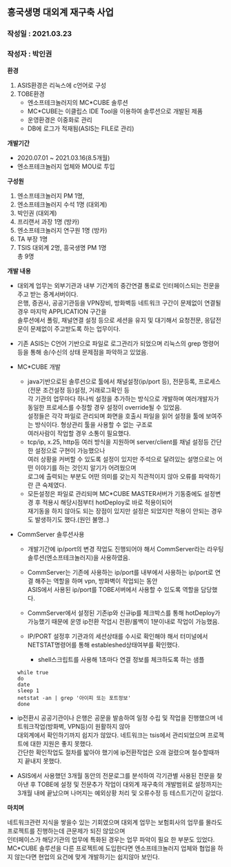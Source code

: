 ## 흥국생명 대외계 재구축 사업
### 작성일 : 2021.03.23
### 작성자 : 박인권


**환경**
1. ASIS환경은 리눅스에 c언어로 구성
2. TOBE환경
    - 엔소프테크놀러지의 MC\*CUBE 솔루션
    - MC\*CUBE는 이클립스 IDE Tool을 이용하여 솔루션으로 개발된 제품
    - 운영환경은 이중화로 관리
    - DB에 로그가 적재됨(ASIS는 FILE로 관리)

**개발기간**
- 2020.07.01 \~ 2021.03.16(8.5개월)
- 엔소프테크놀러지 업체와 MOU로 투입

**구성원**
1. 엔소프테크놀러지 PM 1명,
2. 엔소프테크놀러지 수석 1명 (대외계)
3. 박인권 (대외계)
4. 프리랜서 과장 1명 (방카)
5. 엔소프테크놀러지 연구원 1명 (방카)
6. TA 부장 1명
7. TSIS 대외계 2명,  흥국생명 PM 1명<br/>
총 9명


**개발 내용**
- 대외계 업무는 외부기관과 내부 기간계의 중간연결 통로로 인터페이스되는 전문을 주고 받는 중계서버이다.<br/>
  은행, 증권사, 공공기관등을 VPN장비, 방화벽등 네트워크 구간이 문제없이 연결될경우 마지막 APPLICATION 구간을<br/>
  솔루션에서 폴링, 채널연결 설정 등으로 세션을 유지 및 대기해서 요청전문, 응답전문이 문제없이 주고받도록 하는 업무이다.
  
- 기존 ASIS는 C언어 기반으로 파일로 로그관리가 되었으며 리눅스의 grep 명령어 등을 통해 송/수신의 상태 문제점을 파악하고 있었음.

- MC\*CUBE 개발
  - java기반으로된 솔루션으로 툴에서 채널설정(ip/port 등), 전문등록, 프로세스(전문 조건설정 등)설정, 거래로그확인 등<br/>
   각 기관의 업무마다 하나씩 설정을 추가하는 방식으로 개발하며 여러개발자가 동일한 프로세스를 수정할 경우 설정이 override될 수 있었음.<br/>
   설정들은 각각 파일로 관리되며 화면을 호출시 파일을 읽어 설정을 툴에 보여주는 방식이다. 형상관리 툴을 사용할 수 없는 구조로<br/>
   여러사람이 작업할 경우 소통이 필요했다.
  - tcp/ip, x.25, http등 여러 방식을 지원하며 server/client를 채널 설정등 간단한 설정으로 구현이 가능했으나<br/>
   여러 상황을 커버할 수 있도록 설정이 있지만 주석으로 달려있는 설명으로는 어떤 이야기를 하는 것인지 알기가 어려웠으며<br/>
   로그에 출력되는 부분도 어떤 의미를 갖는지 직관적이지 않아 오류를 파악하기란 큰 숙제였다.
  - 모든설정은 파일로 관리되며 MC\*CUBE MASTER서버가 기동중에도 설정변경 후 적용시 해당시점부터 hotDeploy로 바로 적용이되어<br/>
    재기동을 하지 않아도 되는 장점이 있지만 설정은 되었지만 적용이 안되는 경우도 발생하기도 했다.(원인 불명..)
   
- CommServer 솔루션사용
  - 개발기간에 ip/port의 변경 작업도 진행되어야 해서 CommServer라는 라우팅솔루션(엔소프테크놀러지)을 사용하였음.
  - CommServer는 기존에 사용하는 ip/port를 내부에서 사용하는 ip/port로 연결 해주는 역할을 하며 vpn, 방화벽이 작업되는 동안<br/>
    ASIS에서 사용된 ip/port를 TOBE서버에서 사용할 수 있도록 역할을 담당했다.
  - CommServer에서 설정된 기존ip와 신규ip를 체크박스를 통해 hotDeploy가 가능했기 때문에 운영 ip전환 작업시 전환/롤백이 1분이내로 작업이 가능했음.

  - IP/PORT 설정후 기관과의 세션상태를 수시로 확인해야 해서 터미널에서 NETSTAT명령어를 통해 estableshed상태여부를 확인했다.
    + shell스크립트를 사용해 1초마다 연결 정보를 체크하도록 하는 샘플
  ```
  while true
  do
  date
  sleep 1
  netstat -an | grep '아이피 또는 포트정보'
  done
  ```

- ip전환시 공공기관이나 은행은 공문을 발송하여 일정 수립 및 작업을 진행했으며 네트워크작업(방화벽, VPN등)이 원활하지 않아<br/>
  대외계에서 확인하기까지 쉽지가 않았다. 네트워크는 tsis에서 관리되었으며 프로젝트에 대한 지원은 좋지 못했다.<br/>
  간단한 확인작업도 절차를 밟아야 했기에 ip전환작업은 오래 걸렸으며 철수할때까지 끝내지 못했다.

- ASIS에서 사용했던 3개월 동안의 전문로그를 분석하여 각기관별 사용된 전문을 찾아낸 후 TOBE에 설정 및 전문추가 작업이 대외계 재구축의 개발범위로 설정까지는<br/>
  3개월 내에 끝났으며 나머지는 예외상황 처리 및 오류수정 등 테스트기간이 길었다.


**마치며**

네트워크관련 지식을 쌓을수 있는 기회였으며 대외계 업무는 보험회사의 업무를 몰라도 프로젝트를 진행하는데 큰문제가 되진 않았으며<br/>
인터페이스가 해당기관의 업무에 특화된 경우는 업무 파악이 필요 한 부분도 있었다.<br/>
MC\*CUBE 솔루션을 다른 프로젝트에 도입한다면 엔소프테크놀러지 업체와 협업을 하지 않는다면 현업의 요건에 맞게 개발하기는 쉽지않아 보인다.


